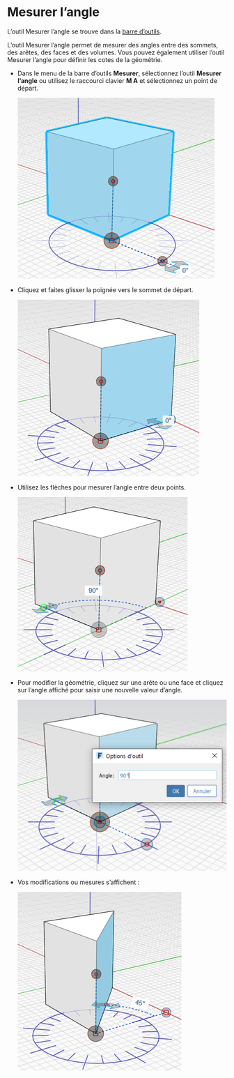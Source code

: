 # Mesurer l’angle

L’outil Mesurer l’angle se trouve dans la [barre d’outils](../formit-introduction/tool-bars.md).

L’outil Mesurer l’angle permet de mesurer des angles entre des sommets, des arêtes, des faces et des volumes. Vous pouvez également utiliser l’outil Mesurer l’angle pour définir les cotes de la géométrie.

* Dans le menu de la barre d’outils **Mesurer**, sélectionnez l’outil **Mesurer l’angle** ou utilisez le raccourci clavier **M A** et sélectionnez un point de départ.

   ![](../.gitbook/assets/measure-angle.png)

* Cliquez et faites glisser la poignée vers le sommet de départ.

   ![](../.gitbook/assets/measure-angle2.png)

* Utilisez les flèches pour mesurer l’angle entre deux points.

   ![](../.gitbook/assets/measure-angle4.png)

* Pour modifier la géométrie, cliquez sur une arête ou une face et cliquez sur l’angle affiché pour saisir une nouvelle valeur d’angle.

   ![](../.gitbook/assets/measure-angle3.png)

* Vos modifications ou mesures s’affichent :

   ![](../.gitbook/assets/measure-angle5.png)

